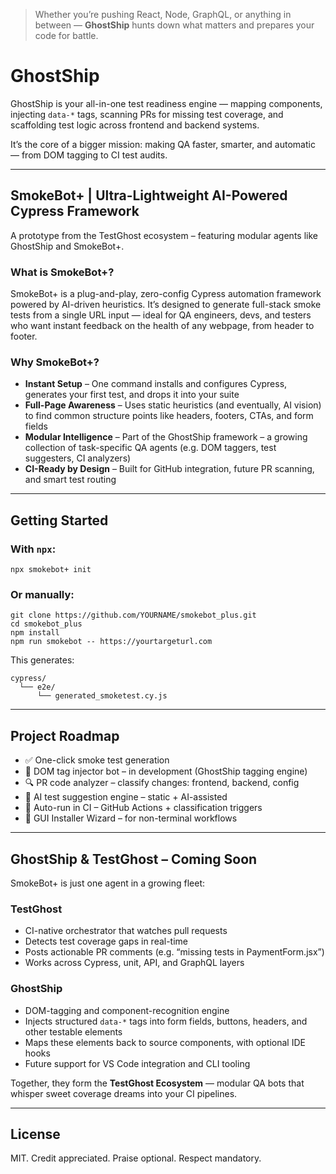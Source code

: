 > Whether you’re pushing React, Node, GraphQL, or anything in between — **GhostShip** hunts down what matters and prepares your code for battle.

# GhostShip

GhostShip is your all-in-one test readiness engine — mapping components, injecting `data-*` tags, scanning PRs for missing test coverage, and scaffolding test logic across frontend and backend systems.

It’s the core of a bigger mission: making QA faster, smarter, and automatic — from DOM tagging to CI test audits.

---

## SmokeBot+ | Ultra-Lightweight AI-Powered Cypress Framework

A prototype from the TestGhost ecosystem – featuring modular agents like GhostShip and SmokeBot+.

### What is SmokeBot+?

SmokeBot+ is a plug-and-play, zero-config Cypress automation framework powered by AI-driven heuristics. It’s designed to generate full-stack smoke tests from a single URL input — ideal for QA engineers, devs, and testers who want instant feedback on the health of any webpage, from header to footer.

### Why SmokeBot+?

- **Instant Setup** – One command installs and configures Cypress, generates your first test, and drops it into your suite  
- **Full-Page Awareness** – Uses static heuristics (and eventually, AI vision) to find common structure points like headers, footers, CTAs, and form fields  
- **Modular Intelligence** – Part of the GhostShip framework – a growing collection of task-specific QA agents (e.g. DOM taggers, test suggesters, CI analyzers)  
- **CI-Ready by Design** – Built for GitHub integration, future PR scanning, and smart test routing  

---

## Getting Started

### With `npx`:

```
npx smokebot+ init
```

### Or manually:

```
git clone https://github.com/YOURNAME/smokebot_plus.git
cd smokebot_plus
npm install
npm run smokebot -- https://yourtargeturl.com
```

This generates:

```
cypress/
  └── e2e/
      └── generated_smoketest.cy.js
```

---

## Project Roadmap

- ✅ One-click smoke test generation  
- 🔄 DOM tag injector bot – in development (GhostShip tagging engine)  
- 🔍 PR code analyzer – classify changes: frontend, backend, config  
- 🧠 AI test suggestion engine – static + AI-assisted  
- 🧪 Auto-run in CI – GitHub Actions + classification triggers  
- 🧼 GUI Installer Wizard – for non-terminal workflows  

---

## GhostShip & TestGhost – Coming Soon

SmokeBot+ is just one agent in a growing fleet:

### TestGhost

- CI-native orchestrator that watches pull requests  
- Detects test coverage gaps in real-time  
- Posts actionable PR comments (e.g. “missing tests in PaymentForm.jsx”)  
- Works across Cypress, unit, API, and GraphQL layers  

### GhostShip

- DOM-tagging and component-recognition engine  
- Injects structured `data-*` tags into form fields, buttons, headers, and other testable elements  
- Maps these elements back to source components, with optional IDE hooks  
- Future support for VS Code integration and CLI tooling  

Together, they form the **TestGhost Ecosystem** — modular QA bots that whisper sweet coverage dreams into your CI pipelines.

---

## License

MIT. Credit appreciated. Praise optional. Respect mandatory.
